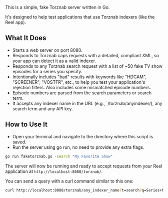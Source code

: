This is a simple, fake Torznab server written in Go.

It's designed to help test applications that use Torznab indexers (like the Reel app).

## What It Does
- Starts a web server on port 8080.
- Responds to Torznab caps requests with a detailed, compliant XML, so your app can detect it as a valid indexer.
- Responds to any Torznab search request with a list of ~50 fake TV show episodes for a series you specify.
- Intentionally includes "bad" results with keywords like "HDCAM", "SCREENER", "VOSTFR", etc., to help you test your application's rejection filters. Also includes some mismatched episode numbers.
- Episode numbers are parsed from the search parameters or search term.
- It accepts any indexer name in the URL (e.g., `/torznab/anyindexer/), any search term and any API key.

## How to Use It
- Open your terminal and navigate to the directory where this script is saved.
- Run the server using go run, no need to provide any extra flags.

```bash
go run faketorznab.go -search "My Favorite Show"
```

The server will now be running and ready to accept requests from your Reel application at `http://localhost:8080/torznab/`.

You can send a query with a curl command similar to this one:

```bash
curl http://localhost:8080/torznab/any_indexer_name?t=search?q=Series+Name+S01E05
```

